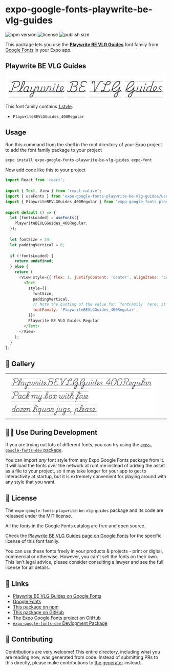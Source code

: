 # expo-google-fonts-playwrite-be-vlg-guides

![npm version](https://flat.badgen.net/npm/v/expo-google-fonts-playwrite-be-vlg-guides)
![license](https://flat.badgen.net/github/license/expo/google-fonts)
![publish size](https://flat.badgen.net/packagephobia/install/expo-google-fonts-playwrite-be-vlg-guides)

This package lets you use the [**Playwrite BE VLG Guides**](https://fonts.google.com/specimen/Playwrite+BE+VLG+Guides) font family from [Google Fonts](https://fonts.google.com/) in your Expo app.

## Playwrite BE VLG Guides

![Playwrite BE VLG Guides](./font-family.png)

This font family contains [1 style](#-gallery).

- `PlaywriteBEVLGGuides_400Regular`

## Usage

Run this command from the shell in the root directory of your Expo project to add the font family package to your project
```sh
expo install expo-google-fonts-playwrite-be-vlg-guides expo-font
```

Now add code like this to your project
```js
import React from 'react';

import { Text, View } from 'react-native';
import { useFonts } from 'expo-google-fonts-playwrite-be-vlg-guides/useFonts';
import { PlaywriteBEVLGGuides_400Regular } from 'expo-google-fonts-playwrite-be-vlg-guides/400Regular';

export default () => {
  let [fontsLoaded] = useFonts({
    PlaywriteBEVLGGuides_400Regular,
  });

  let fontSize = 24;
  let paddingVertical = 6;

  if (!fontsLoaded) {
    return undefined;
  } else {
    return (
      <View style={{ flex: 1, justifyContent: 'center', alignItems: 'center' }}>
        <Text
          style={{
            fontSize,
            paddingVertical,
            // Note the quoting of the value for `fontFamily` here; it expects a string!
            fontFamily: 'PlaywriteBEVLGGuides_400Regular',
          }}>
          Playwrite BE VLG Guides Regular
        </Text>
      </View>
    );
  }
};

```

## 🔡 Gallery


||||
|-|-|-|
|![PlaywriteBEVLGGuides_400Regular](.//400Regular/PlaywriteBEVLGGuides_400Regular.ttf.png)||||


## 👩‍💻 Use During Development

If you are trying out lots of different fonts, you can try using the [`expo-google-fonts-dev` package](https://github.com/freeboub/google-fonts/tree/master/font-packages/dev#readme).

You can import *any* font style from any Expo Google Fonts package from it. It will load the fonts
over the network at runtime instead of adding the asset as a file to your project, so it may take longer
for your app to get to interactivity at startup, but it is extremely convenient
for playing around with any style that you want.

## 📖 License

The `expo-google-fonts-playwrite-be-vlg-guides` package and its code are released under the MIT license.

All the fonts in the Google Fonts catalog are free and open source.

Check the [Playwrite BE VLG Guides page on Google Fonts](https://fonts.google.com/specimen/Playwrite+BE+VLG+Guides) for the specific license of this font family.

You can use these fonts freely in your products & projects - print or digital, commercial or otherwise. However, you can't sell the fonts on their own. This isn't legal advice, please consider consulting a lawyer and see the full license for all details.

## 🔗 Links

- [Playwrite BE VLG Guides on Google Fonts](https://fonts.google.com/specimen/Playwrite+BE+VLG+Guides)
- [Google Fonts](https://fonts.google.com/)
- [This package on npm](https://www.npmjs.com/package/expo-google-fonts-playwrite-be-vlg-guides)
- [This package on GitHub](https://github.com/freeboub/google-fonts/tree/master/font-packages/playwrite-be-vlg-guides)
- [The Expo Google Fonts project on GitHub](https://github.com/freeboub/google-fonts)
- [`expo-google-fonts-dev` Devlopment Package](https://github.com/freeboub/google-fonts/tree/master/font-packages/dev)

## 🤝 Contributing

Contributions are very welcome! This entire directory, including what you are reading now, was generated from code. Instead of submitting PRs to this directly, please make contributions to [the generator](https://github.com/freeboub/google-fonts/tree/master/packages/generator) instead.
